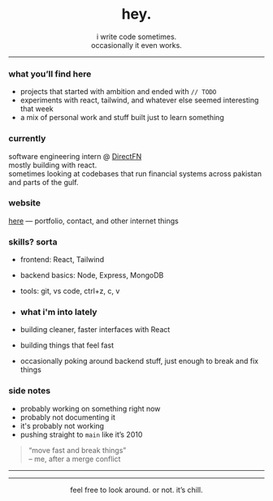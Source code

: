 <h1 align="center">hey.</h1>

<p align="center">
  i write code sometimes. <br />
  occasionally it even works.
</p>

---

### what you’ll find here

- projects that started with ambition and ended with `// TODO`
- experiments with react, tailwind, and whatever else seemed interesting that week
- a mix of personal work and stuff built just to learn something


### currently
software engineering intern @ [DirectFN](https://www.directfn.com)  
mostly building with react.  
sometimes looking at codebases that run financial systems across pakistan and parts of the gulf.  

### website
[here](https://abdull-ah-med.xyz/) — portfolio, contact, and other internet things

### skills? sorta
- frontend: React, Tailwind
- backend basics: Node, Express, MongoDB
- tools: git, vs code, ctrl+z, c, v



- ### what i'm into lately
- building cleaner, faster interfaces with React  
- building things that feel fast  
- occasionally poking around backend stuff, just enough to break and fix things

### side notes
- probably working on something right now  
- probably not documenting it
- it's probably not working
- pushing straight to `main` like it’s 2010


> “move fast and break things”  
> – me, after a merge conflict

---


---

<p align="center">
  feel free to look around. or not. it’s chill.
</p>
